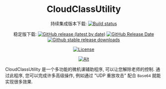 <div align="center">

# CloudClassUtility

持续集成版本下载: [![Build status](https://ci.appveyor.com/api/projects/status/5utm8n3uw2ej8nbt?svg=true)](https://ci.appveyor.com/project/Cookie987/cloudclassutility)

稳定版下载: [![GitHub release (latest by date)](https://img.shields.io/github/v/release/Cookie987/CloudClassUtility?logo=github)](https://github.com/Cookie987/CloudClassUtility/releases)
[![GitHub Release Date](https://img.shields.io/github/release-date/Cookie987/CloudClassUtility)](https://github.com/Cookie987/CloudClassUtility/releases/latest)
[![Github stable release downloads](https://img.shields.io/github/downloads/Cookie987/CloudClassUtility/latest/total.svg?label=downloads&logo=github&cacheSeconds=600)](https://github.com/Cookie987/CloudClassUtility/releases/latest)

[![License](https://img.shields.io/github/license/Cookie987/CloudClassUtility.svg?label=License&logo=gnu)](https://github.com/Cookie987/CloudClassUtility/blob/main/LICENSE.md)

[![Alt](https://repobeats.axiom.co/api/embed/bd418cb285929486c83bfa7e797eff5ac913da33.svg "Repobeats analytics image")](https://github.com/Cookie987/CloudClassUtility)
</div>

CloudClassUtility 是一个多功能的微机课辅助程序, 可以让您解除老师的控制. 通过此程序, 您可以完成许多高级操作, 例如通过 "UDP 重放攻击" 配合 `Base64` 就能实现很多效果.
